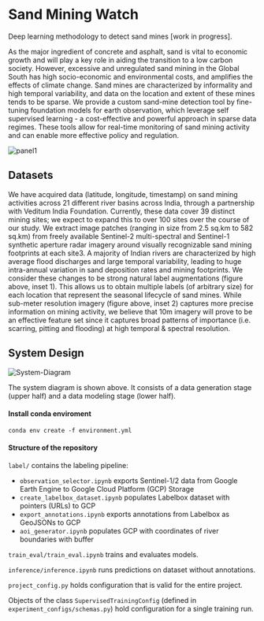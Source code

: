 # Sand Mining Watch
Deep learning methodology to detect sand mines [work in progress].

As the major ingredient of concrete and asphalt, sand is vital to economic growth and will play a key role in aiding the transition to a low carbon society. However, excessive and unregulated sand mining in the Global South has high socio-economic and environmental costs, and amplifies the effects of climate change. Sand mines are characterized by informality and high temporal variability, and data on the location and extent of these mines tends to be sparse. We provide a custom sand-mine detection tool by fine-tuning foundation models for earth observation, which leverage self supervised learning - a cost-effective and powerful approach in sparse data regimes. These tools allow for real-time monitoring of sand mining activity and can enable more effective policy and regulation.


![panel1](https://github.com/BerkeleySandProject/sandmining-watch/assets/2422530/50def1fa-52b9-4d8d-8c9d-d655d03ecaef)

## Datasets
We have acquired data (latitude, longitude, timestamp) on sand mining activities across 21 different river basins across India, through a partnership with Veditum India Foundation. Currently, these data cover 39 distinct mining sites; we expect to expand this to over 100 sites over the course
of our study. We extract image patches (ranging in size from 2.5 sq.km to 582 sq.km) from freely available Sentinel-2 multi-spectral and Sentinel-1 synthetic aperture radar imagery around visually recognizable sand mining footprints at each site3. A majority of Indian rivers are characterized by high average flood discharges and large temporal variability, leading to huge intra-annual variation in sand deposition rates and mining footprints. We consider these changes to be strong natural label augmentations (figure above, inset 1). This allows us to obtain multiple labels (of arbitrary size) for each location that represent the seasonal lifecycle of sand mines. While sub-meter resolution imagery (figure above, inset 2) captures more precise information on mining activity, we believe that 10m imagery will prove to be an effective feature set since it captures broad patterns of importance (i.e. scarring, pitting and flooding) at high temporal & spectral resolution.


## System Design
![System-Diagram](https://github.com/BerkeleySandProject/sandmining-watch/assets/2422530/a72e09c8-1c81-49e3-858a-dfb8c9375a85)

The system diagram is shown above. It consists of a data generation stage (upper half) and a data modeling stage (lower half).


#### Install conda enviroment
```
conda env create -f environment.yml
```

#### Structure of the repository

`label/` contains the labeling pipeline:
- `observation_selector.ipynb` exports Sentinel-1/2 data from Google Earth Engine to Google Cloud Platform (GCP) Storage
- `create_labelbox_dataset.ipynb` populates Labelbox dataset with pointers (URLs) to GCP
- `export_annotations.ipynb` exports annotations from Labelbox as GeoJSONs to GCP
- `aoi_generator.ipynb` populates GCP with coordinates of river boundaries with buffer


`train_eval/train_eval.ipynb` trains and evaluates models.

`inference/inference.ipynb` runs predictions on dataset without annotations.

`project_config.py` holds configuration that is valid for the entire project.

Objects of the class `SupervisedTrainingConfig` (defined in `experiment_configs/schemas.py`) hold configuration for a single training run.
